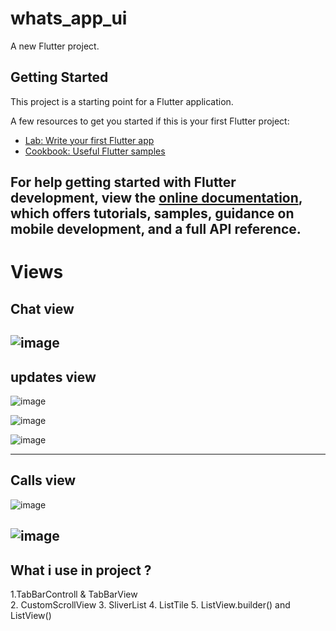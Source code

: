 # whats_app_ui

A new Flutter project.

## Getting Started

This project is a starting point for a Flutter application.

A few resources to get you started if this is your first Flutter project:

- [Lab: Write your first Flutter app](https://docs.flutter.dev/get-started/codelab)
- [Cookbook: Useful Flutter samples](https://docs.flutter.dev/cookbook)

For help getting started with Flutter development, view the
[online documentation](https://docs.flutter.dev/), which offers tutorials,
samples, guidance on mobile development, and a full API reference.
----
# Views 
## Chat view 
![image](https://github.com/TarekMohammedgg/Programming/assets/92824068/e492e950-5500-4896-8674-9bab2ffc67ed)
-----
## updates view 
![image](https://github.com/TarekMohammedgg/Programming/assets/92824068/d45236b8-f567-47e9-a9fe-781a8918b606)

![image](https://github.com/TarekMohammedgg/Programming/assets/92824068/148da842-8a62-4dce-9bcd-1a9ac238ed5a)

![image](https://github.com/TarekMohammedgg/Programming/assets/92824068/c44bba50-585a-4fdc-9861-2e288af96053)


---
## Calls view 
![image](https://github.com/TarekMohammedgg/Programming/assets/92824068/4ec4317a-fca4-4cc4-844f-d4782f468376)

![image](https://github.com/TarekMohammedgg/Programming/assets/92824068/d87429d4-209b-4bd0-abf6-e1dca451b659)
----

## What i use in project  ?
1.TabBarControll & TabBarView  
2. CustomScrollView
3. SliverList
4. ListTile
5. ListView.builder() and ListView()  

